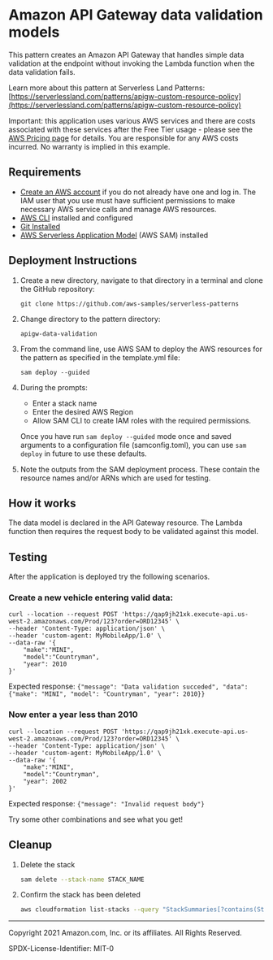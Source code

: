 # Amazon API Gateway data validation models

This pattern creates an Amazon API Gateway that handles simple data validation at the endpoint without invoking the Lambda function when the data validation fails.

Learn more about this pattern at Serverless Land Patterns: [https://serverlessland.com/patterns/apigw-custom-resource-policy](https://serverlessland.com/patterns/apigw-custom-resource-policy)

Important: this application uses various AWS services and there are costs associated with these services after the Free Tier usage - please see the [AWS Pricing page](https://aws.amazon.com/pricing/) for details. You are responsible for any AWS costs incurred. No warranty is implied in this example.

## Requirements

* [Create an AWS account](https://portal.aws.amazon.com/gp/aws/developer/registration/index.html) if you do not already have one and log in. The IAM user that you use must have sufficient permissions to make necessary AWS service calls and manage AWS resources.
* [AWS CLI](https://docs.aws.amazon.com/cli/latest/userguide/install-cliv2.html) installed and configured
* [Git Installed](https://git-scm.com/book/en/v2/Getting-Started-Installing-Git)
* [AWS Serverless Application Model](https://docs.aws.amazon.com/serverless-application-model/latest/developerguide/serverless-sam-cli-install.html) (AWS SAM) installed

## Deployment Instructions

1. Create a new directory, navigate to that directory in a terminal and clone the GitHub repository:
    ``` 
    git clone https://github.com/aws-samples/serverless-patterns
    ```
1. Change directory to the pattern directory:
    ```
    apigw-data-validation
    ```
1. From the command line, use AWS SAM to deploy the AWS resources for the pattern as specified in the template.yml file:
    ```
    sam deploy --guided
    ```
1. During the prompts:
    * Enter a stack name
    * Enter the desired AWS Region
    * Allow SAM CLI to create IAM roles with the required permissions.

    Once you have run `sam deploy --guided` mode once and saved arguments to a configuration file (samconfig.toml), you can use `sam deploy` in future to use these defaults.

1. Note the outputs from the SAM deployment process. These contain the resource names and/or ARNs which are used for testing.

## How it works

The data model is declared in the API Gateway resource. The Lambda function then requires the request body to be validated against this model.

## Testing

After the application is deployed try the following scenarios.

### Create a new vehicle entering valid data:
```
curl --location --request POST 'https://qap9jh21xk.execute-api.us-west-2.amazonaws.com/Prod/123?order=ORD12345' \
--header 'Content-Type: application/json' \
--header 'custom-agent: MyMobileApp/1.0' \
--data-raw '{
    "make":"MINI",
    "model":"Countryman",
    "year": 2010
}'
```
Expected response: `{"message": "Data validation succeded", "data": {"make": "MINI", "model": "Countryman", "year": 2010}}`
### Now enter a year less than 2010
```
curl --location --request POST 'https://qap9jh21xk.execute-api.us-west-2.amazonaws.com/Prod/123?order=ORD12345' \
--header 'Content-Type: application/json' \
--header 'custom-agent: MyMobileApp/1.0' \
--data-raw '{
    "make":"MINI",
    "model":"Countryman",
    "year": 2002
}'
```
Expected response: `{"message": "Invalid request body"}`

Try some other combinations and see what you get!

## Cleanup
 
1. Delete the stack
    ```bash
    sam delete --stack-name STACK_NAME
    ```
1. Confirm the stack has been deleted
    ```bash
    aws cloudformation list-stacks --query "StackSummaries[?contains(StackName,'STACK_NAME')].StackStatus"
    ```
----
Copyright 2021 Amazon.com, Inc. or its affiliates. All Rights Reserved.

SPDX-License-Identifier: MIT-0
